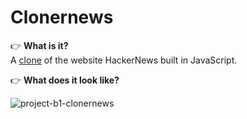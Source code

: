 # Clonernews

👉 **What is it?**\
A [clone](https://github.com/01-edu/public/tree/master/subjects/forum) of the website HackerNews built in JavaScript.

👉 **What does it look like?**

![project-b1-clonernews](https://user-images.githubusercontent.com/87578863/129483297-d49992bf-c6fb-4220-ba23-30324303517f.jpg)

